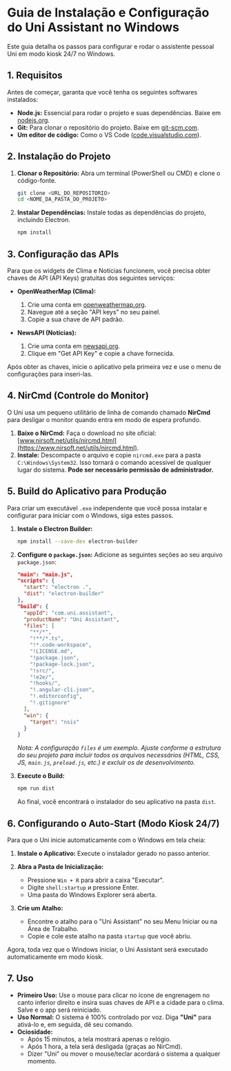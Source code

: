 # Guia de Instalação e Configuração do Uni Assistant no Windows

Este guia detalha os passos para configurar e rodar o assistente pessoal Uni em modo kiosk 24/7 no Windows.

## 1. Requisitos

Antes de começar, garanta que você tenha os seguintes softwares instalados:

*   **Node.js:** Essencial para rodar o projeto e suas dependências. Baixe em [nodejs.org](https://nodejs.org/).
*   **Git:** Para clonar o repositório do projeto. Baixe em [git-scm.com](https://git-scm.com/).
*   **Um editor de código:** Como o VS Code ([code.visualstudio.com](https://code.visualstudio.com/)).

## 2. Instalação do Projeto

1.  **Clonar o Repositório:** Abra um terminal (PowerShell ou CMD) e clone o código-fonte.
    ```bash
    git clone <URL_DO_REPOSITORIO>
    cd <NOME_DA_PASTA_DO_PROJETO>
    ```

2.  **Instalar Dependências:** Instale todas as dependências do projeto, incluindo Electron.
    ```bash
    npm install
    ```

## 3. Configuração das APIs

Para que os widgets de Clima e Notícias funcionem, você precisa obter chaves de API (API Keys) gratuitas dos seguintes serviços:

*   **OpenWeatherMap (Clima):**
    1.  Crie uma conta em [openweathermap.org](https://openweathermap.org/).
    2.  Navegue até a seção "API keys" no seu painel.
    3.  Copie a sua chave de API padrão.

*   **NewsAPI (Notícias):**
    1.  Crie uma conta em [newsapi.org](https://newsapi.org/).
    2.  Clique em "Get API Key" e copie a chave fornecida.

Após obter as chaves, inicie o aplicativo pela primeira vez e use o menu de configurações para inseri-las.

## 4. NirCmd (Controle do Monitor)

O Uni usa um pequeno utilitário de linha de comando chamado **NirCmd** para desligar o monitor quando entra em modo de espera profundo.

1.  **Baixe o NirCmd:** Faça o download no site oficial: [www.nirsoft.net/utils/nircmd.html](https://www.nirsoft.net/utils/nircmd.html).
2.  **Instale:** Descompacte o arquivo e copie `nircmd.exe` para a pasta `C:\Windows\System32`. Isso tornará o comando acessível de qualquer lugar do sistema. **Pode ser necessário permissão de administrador.**

## 5. Build do Aplicativo para Produção

Para criar um executável `.exe` independente que você possa instalar e configurar para iniciar com o Windows, siga estes passos.

1.  **Instale o Electron Builder:**
    ```bash
    npm install --save-dev electron-builder
    ```

2.  **Configure o `package.json`:** Adicione as seguintes seções ao seu arquivo `package.json`:
    ```json
    "main": "main.js",
    "scripts": {
      "start": "electron .",
      "dist": "electron-builder"
    },
    "build": {
      "appId": "com.uni.assistant",
      "productName": "Uni Assistant",
      "files": [
        "**/*",
        "!**/*.ts",
        "!*.code-workspace",
        "!LICENSE.md",
        "!package.json",
        "!package-lock.json",
        "!src/",
        "!e2e/",
        "!hooks/",
        "!.angular-cli.json",
        "!.editorconfig",
        "!.gitignore"
      ],
      "win": {
        "target": "nsis"
      }
    }
    ```
    *Nota: A configuração `files` é um exemplo. Ajuste conforme a estrutura do seu projeto para incluir todos os arquivos necessários (HTML, CSS, JS, `main.js`, `preload.js`, etc.) e excluir os de desenvolvimento.*

3.  **Execute o Build:**
    ```bash
    npm run dist
    ```
    Ao final, você encontrará o instalador do seu aplicativo na pasta `dist`.

## 6. Configurando o Auto-Start (Modo Kiosk 24/7)

Para que o Uni inicie automaticamente com o Windows em tela cheia:

1.  **Instale o Aplicativo:** Execute o instalador gerado no passo anterior.

2.  **Abra a Pasta de Inicialização:**
    *   Pressione `Win + R` para abrir a caixa "Executar".
    *   Digite `shell:startup` и pressione Enter.
    *   Uma pasta do Windows Explorer será aberta.

3.  **Crie um Atalho:**
    *   Encontre o atalho para o "Uni Assistant" no seu Menu Iniciar ou na Área de Trabalho.
    *   Copie e cole este atalho na pasta `startup` que você abriu.

Agora, toda vez que o Windows iniciar, o Uni Assistant será executado automaticamente em modo kiosk.

## 7. Uso

*   **Primeiro Uso:** Use o mouse para clicar no ícone de engrenagem no canto inferior direito e insira suas chaves de API e a cidade para o clima. Salve e o app será reiniciado.
*   **Uso Normal:** O sistema é 100% controlado por voz. Diga **"Uni"** para ativá-lo e, em seguida, dê seu comando.
*   **Ociosidade:**
    *   Após 15 minutos, a tela mostrará apenas o relógio.
    *   Após 1 hora, a tela será desligada (graças ao NirCmd).
    *   Dizer "Uni" ou mover o mouse/teclar acordará o sistema a qualquer momento.
